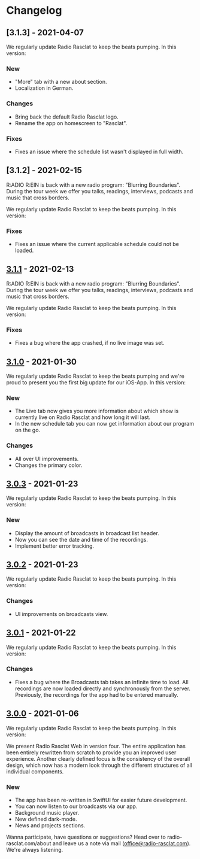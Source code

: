 # Changelog

## [3.1.3] - 2021-04-07

We regularly update Radio Rasclat to keep the beats pumping. In this version:

### New

- "More" tab with a new about section.
- Localization in German.

### Changes

- Bring back the default Radio Rasclat logo.
- Rename the app on homescreen to "Rasclat".

### Fixes

- Fixes an issue where the schedule list wasn't displayed in full width.

## [3.1.2] - 2021-02-15

R:ADIO R:EIN is back with a new radio program: "Blurring Boundaries". During the tour week we offer you talks, readings, interviews, podcasts and music that cross borders.

We regularly update Radio Rasclat to keep the beats pumping. In this version:

### Fixes

- Fixes an issue where the current applicable schedule could not be loaded.

## [3.1.1] - 2021-02-13

R:ADIO R:EIN is back with a new radio program: "Blurring Boundaries". During the tour week we offer you talks, readings, interviews, podcasts and music that cross borders.

We regularly update Radio Rasclat to keep the beats pumping. In this version:

### Fixes

- Fixes a bug where the app crashed, if no live image was set.

## [3.1.0] - 2021-01-30

We regularly update Radio Rasclat to keep the beats pumping and we're proud to present you the first big update for our iOS-App. In this version:

### New

- The Live tab now gives you more information about which show is currently live on Radio Rasclat and how long it will last.
- In the new schedule tab you can now get information about our program on the go.

### Changes

- All over UI improvements.
- Changes the primary color.

## [3.0.3] - 2021-01-23

We regularly update Radio Rasclat to keep the beats pumping. In this version:

### New

- Display the amount of broadcasts in broadcast list header.
- Now you can see the date and time of the recordings.
- Implement better error tracking.

## [3.0.2] - 2021-01-23

We regularly update Radio Rasclat to keep the beats pumping. In this version:

### Changes

- UI improvements on broadcasts view.

## [3.0.1] - 2021-01-22

We regularly update Radio Rasclat to keep the beats pumping. In this version:

### Changes

- Fixes a bug where the Broadcasts tab takes an infinite time to load. All recordings are now loaded directly and synchronously from the server. Previously, the recordings for the app had to be entered manually.

## [3.0.0] - 2021-01-06

We regularly update Radio Rasclat to keep the beats pumping. In this version:

We present Radio Rasclat Web in version four. The entire application has been entirely rewritten from scratch to provide you an improved user experience. Another clearly defined focus is the consistency of the overall design, which now has a modern look through the different structures of all individual components.

### New

- The app has been re-written in SwiftUI for easier future development.
- You can now listen to our broadcasts via our app.
- Background music player.
- New defined dark-mode.
- News and projects sections.

Wanna participate, have questions or suggestions? Head over to radio-rasclat.com/about and leave us a note via mail (office@radio-rasclat.com). We're always listening.

[3.1.1]: https://github.com/RadioRasclat/radio-rasclat-ios/releases/tag/3.1.1
[3.1.0]: https://github.com/RadioRasclat/radio-rasclat-ios/releases/tag/3.1.0
[3.0.3]: https://github.com/RadioRasclat/radio-rasclat-ios/releases/tag/3.0.3
[3.0.2]: https://github.com/RadioRasclat/radio-rasclat-ios/releases/tag/3.0.2
[3.0.1]: https://github.com/RadioRasclat/radio-rasclat-ios/releases/tag/3.0.1
[3.0.0]: https://github.com/RadioRasclat/radio-rasclat-ios/releases/tag/3.0.0

